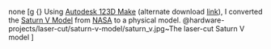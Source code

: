 none
[g
 {} Using <a href="http://www.123dapp.com/make">Autodesk 123D Make</a> (alternate download <a href="https://autodesk-123d-make.en.lo4d.com/windows">link</a>), I converted the <a href="http://nasa3d.arc.nasa.gov/detail/saturnv-c">Saturn V Model</a> from <a href="http://www.nasa.gov/">NASA</a> to a physical model.
 @hardware-projects/laser-cut/saturn-v-model/saturn_v.jpg~The laser-cut Saturn V model
]
